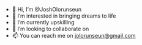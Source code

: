 - 👋 Hi, I’m @JoshOlorunseun
- 👀 I’m interested in bringing dreams to life 
- 🌱 I’m currently upskilling
- 💞️ I’m looking to collaborate on 
- 📫 You can reach me on jolorunseun@gmail.com

<!---
JoshOlorunseun/JoshOlorunseun is a ✨ special ✨ repository because its `README.md` (this file) appears on your GitHub profile.
You can click the Preview link to take a look at your changes.
--->
